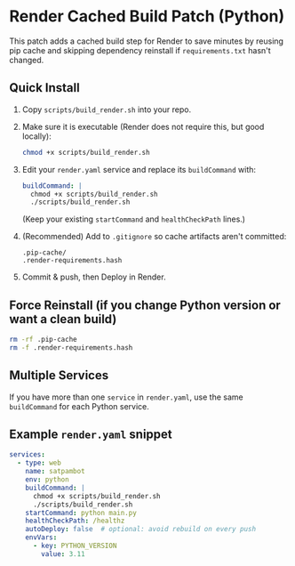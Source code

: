 # Render Cached Build Patch (Python)

This patch adds a cached build step for Render to save minutes by reusing pip cache
and skipping dependency reinstall if `requirements.txt` hasn't changed.

## Quick Install
1. Copy `scripts/build_render.sh` into your repo.
2. Make sure it is executable (Render does not require this, but good locally):
   ```bash
   chmod +x scripts/build_render.sh
   ```
3. Edit your `render.yaml` service and replace its `buildCommand` with:
   ```yaml
   buildCommand: |
     chmod +x scripts/build_render.sh
     ./scripts/build_render.sh
   ```
   (Keep your existing `startCommand` and `healthCheckPath` lines.)

4. (Recommended) Add to `.gitignore` so cache artifacts aren't committed:
   ```gitignore
   .pip-cache/
   .render-requirements.hash
   ```

5. Commit & push, then Deploy in Render.

## Force Reinstall (if you change Python version or want a clean build)
```bash
rm -rf .pip-cache
rm -f .render-requirements.hash
```

## Multiple Services
If you have more than one `service` in `render.yaml`, use the same `buildCommand`
for each Python service.

## Example `render.yaml` snippet
```yaml
services:
  - type: web
    name: satpambot
    env: python
    buildCommand: |
      chmod +x scripts/build_render.sh
      ./scripts/build_render.sh
    startCommand: python main.py
    healthCheckPath: /healthz
    autoDeploy: false  # optional: avoid rebuild on every push
    envVars:
      - key: PYTHON_VERSION
        value: 3.11
```
